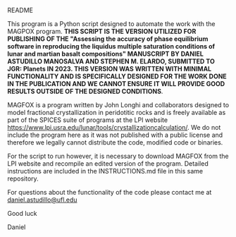 README

This program is a Python script designed to automate the work with the MAGPOX program. **THIS SCRIPT IS THE VERSION UTILIZED FOR PUBLISHING OF THE "Assessing the accuracy of phase equilibrium software in reproducing the liquidus multiple saturation conditions of lunar and martian basalt compositions" MANUSCRIPT BY DANIEL ASTUDILLO MANOSALVA AND STEPHEN M. ELARDO, SUBMITTED TO JGR: Planets IN 2023. THIS VERSION WAS WRITTEN WITH MINIMAL FUNCTIONALITY AND IS SPECIFICALLY DESIGNED FOR THE WORK DONE IN THE PUBLICATION AND WE CANNOT ENSURE IT WILL PROVIDE GOOD RESULTS OUTSIDE OF THE DESIGNED CONDITIONS**.

MAGFOX is a program written by John Longhi and collaborators designed to model fractional crystallization in peridotitic rocks and is freely available as part of the SPICES suite of programs at the LPI website https://www.lpi.usra.edu/lunar/tools/crystallizationcalculation/. We do not include the program here as it was not published with a public license and therefore we legally cannot distribute the code, modified code or binaries. 

For the script to run however, it is necessary to download MAGFOX from the LPI website and recompile an edited version of the program. Detailed instructions are included in the INSTRUCTIONS.md file in this same repository.

For questions about the functionality of the code please contact me at daniel.astudillo@ufl.edu

Good luck

Daniel